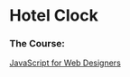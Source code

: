 # **Hotel Clock**

### The Course:
[JavaScript for Web Designers](https://www.lynda.com/JavaScript-tutorials/Use-JS-tell-time/461841/518548-4.html)